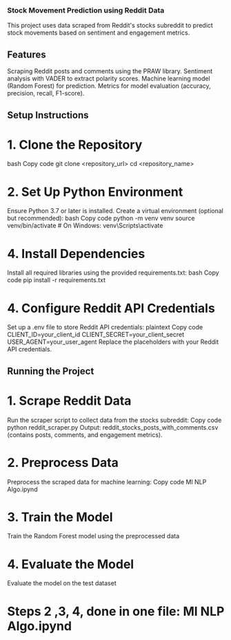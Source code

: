 ### Stock Movement Prediction using Reddit Data


This project uses data scraped from Reddit's stocks subreddit to predict stock movements based on sentiment and engagement metrics.

## Features
Scraping Reddit posts and comments using the PRAW library.
Sentiment analysis with VADER to extract polarity scores.
Machine learning model (Random Forest) for prediction.
Metrics for model evaluation (accuracy, precision, recall, F1-score).

## Setup Instructions

# 1. Clone the Repository
bash
Copy code
git clone <repository_url>
cd <repository_name>


# 2. Set Up Python Environment
Ensure Python 3.7 or later is installed. Create a virtual environment (optional but recommended):
bash
Copy code
python -m venv venv
source venv/bin/activate  # On Windows: venv\Scripts\activate

# 4. Install Dependencies
Install all required libraries using the provided requirements.txt:
bash
Copy code
pip install -r requirements.txt


# 4. Configure Reddit API Credentials
Set up a .env file to store Reddit API credentials:
plaintext
Copy code
CLIENT_ID=your_client_id
CLIENT_SECRET=your_client_secret
USER_AGENT=your_user_agent
Replace the placeholders with your Reddit API credentials.



## Running the Project

# 1. Scrape Reddit Data
Run the scraper script to collect data from the stocks subreddit:
Copy code
python reddit_scraper.py
Output: reddit_stocks_posts_with_comments.csv (contains posts, comments, and engagement metrics).


# 2. Preprocess Data
Preprocess the scraped data for machine learning:
Copy code
Ml NLP Algo.ipynd

# 3. Train the Model
Train the Random Forest model using the preprocessed data

# 4. Evaluate the Model
Evaluate the model on the test dataset


# Steps 2 ,3, 4, done in one file: Ml NLP Algo.ipynd


